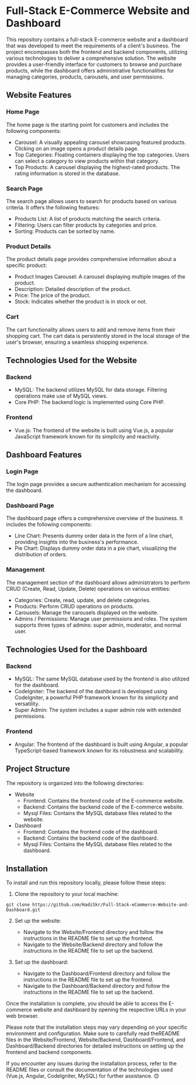 # Full-Stack E-Commerce Website and Dashboard

This repository contains a full-stack E-commerce website and a dashboard that was developed to meet the requirements of a client's business. The project encompasses both the frontend and backend components, utilizing various technologies to deliver a comprehensive solution. The website provides a user-friendly interface for customers to browse and purchase products, while the dashboard offers administrative functionalities for managing categories, products, carousels, and user permissions.

## Website Features

### Home Page

The home page is the starting point for customers and includes the following components:

- Carousel: A visually appealing carousel showcasing featured products. Clicking on an image opens a product details page.
- Top Categories: Floating containers displaying the top categories. Users can select a category to view products within that category.
- Top Products: A carousel displaying the highest-rated products. The rating information is stored in the database.

### Search Page

The search page allows users to search for products based on various criteria. It offers the following features:

- Products List: A list of products matching the search criteria.
- Filtering: Users can filter products by categories and price.
- Sorting: Products can be sorted by name.

### Product Details

The product details page provides comprehensive information about a specific product:

- Product Images Carousel: A carousel displaying multiple images of the product.
- Description: Detailed description of the product.
- Price: The price of the product.
- Stock: Indicates whether the product is in stock or not.

### Cart

The cart functionality allows users to add and remove items from their shopping cart. The cart data is persistently stored in the local storage of the user's browser, ensuring a seamless shopping experience.

## Technologies Used for the Website

### Backend

- MySQL: The backend utilizes MySQL for data storage. Filtering operations make use of MySQL views.
- Core PHP: The backend logic is implemented using Core PHP.

### Frontend

- Vue.js: The frontend of the website is built using Vue.js, a popular JavaScript framework known for its simplicity and reactivity.

## Dashboard Features

### Login Page

The login page provides a secure authentication mechanism for accessing the dashboard.

### Dashboard Page

The dashboard page offers a comprehensive overview of the business. It includes the following components:

- Line Chart: Presents dummy order data in the form of a line chart, providing insights into the business's performance.
- Pie Chart: Displays dummy order data in a pie chart, visualizing the distribution of orders.

### Management

The management section of the dashboard allows administrators to perform CRUD (Create, Read, Update, Delete) operations on various entities:

- Categories: Create, read, update, and delete categories.
- Products: Perform CRUD operations on products.
- Carousels: Manage the carousels displayed on the website.
- Admins / Permissions: Manage user permissions and roles. The system supports three types of admins: super admin, moderator, and normal user.

## Technologies Used for the Dashboard

### Backend

- MySQL: The same MySQL database used by the frontend is also utilized for the dashboard.
- CodeIgniter: The backend of the dashboard is developed using CodeIgniter, a powerful PHP framework known for its simplicity and versatility.
- Super Admin: The system includes a super admin role with extended permissions.

### Frontend

- Angular: The frontend of the dashboard is built using Angular, a popular TypeScript-based framework known for its robustness and scalability.

## Project Structure

The repository is organized into the following directories:

- Website
  - Frontend: Contains the frontend code of the E-commerce website.
  - Backend: Contains the backend code of the E-commerce website.
  - Mysql Files: Contains the MySQL database files related to the website.
- Dashboard
  - Frontend: Contains the frontend code of the dashboard.
  - Backend: Contains the backend code of the dashboard.
  - Mysql Files: Contains the MySQL database files related to the dashboard.

## Installation

To install and run this repository locally, please follow these steps:

1. Clone the repository to your local machine:

```
git clone https://github.com/HadiSkr/Full-Stack-eCommerce-Website-and-Dashboard.git
```

2. Set up the website:
   - Navigate to the Website/Frontend directory and follow the instructions in the README file to set up the frontend.
   - Navigate to the Website/Backend directory and follow the instructions in the README file to set up the backend.

3. Set up the dashboard:
   - Navigate to the Dashboard/Frontend directory and follow the instructions in the README file to set up the frontend.
   - Navigate to the Dashboard/Backend directory and follow the instructions in the README file to set up the backend.

Once the installation is complete, you should be able to access the E-commerce website and dashboard by opening the respective URLs in your web browser.

Please note that the installation steps may vary depending on your specific environment and configuration. Make sure to carefully read theREADME files in the Website/Frontend, Website/Backend, Dashboard/Frontend, and Dashboard/Backend directories for detailed instructions on setting up the frontend and backend components.

If you encounter any issues during the installation process, refer to the README files or consult the documentation of the technologies used (Vue.js, Angular, CodeIgniter, MySQL) for further assistance. 😊
